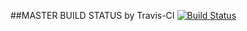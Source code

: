 ##MASTER BUILD STATUS by Travis-CI
[![Build Status](https://travis-ci.org/agosdahu/Led_Project.svg?branch=master)](https://travis-ci.org/agosdahu/Led_Project)
